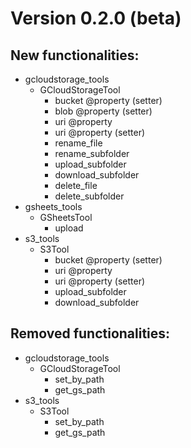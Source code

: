 # Version 0.2.0 (beta)

## New functionalities:
- gcloudstorage_tools
  - GCloudStorageTool
    - bucket @property (setter)
    - blob @property (setter)
    - uri @property
    - uri @property (setter)
    - rename_file
    - rename_subfolder
    - upload_subfolder
    - download_subfolder
    - delete_file
    - delete_subfolder
- gsheets_tools
  - GSheetsTool
    - upload
- s3_tools
  - S3Tool
    - bucket @property (setter)
    - uri @property
    - uri @property (setter)
    - upload_subfolder
    - download_subfolder


## Removed functionalities:
- gcloudstorage_tools
  - GCloudStorageTool
    - set_by_path
    - get_gs_path
- s3_tools
  - S3Tool
    - set_by_path
    - get_gs_path
